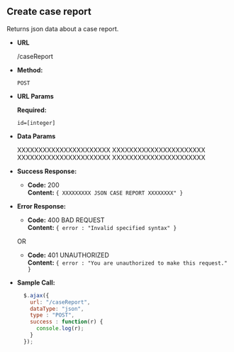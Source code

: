 **Create case report**
----
  Returns json data about a case report.

* **URL**

  /caseReport

* **Method:**

  `POST`
  
*  **URL Params**

   **Required:**
 
   `id=[integer]`

* **Data Params**

  XXXXXXXXXXXXXXXXXXXXXX 
  XXXXXXXXXXXXXXXXXXXXXX 
  XXXXXXXXXXXXXXXXXXXXXX 
  XXXXXXXXXXXXXXXXXXXXXX 
  
* **Success Response:**

  * **Code:** 200 <br />
    **Content:** `{ XXXXXXXXX JSON CASE REPORT XXXXXXXX" }`
 
* **Error Response:**

  * **Code:** 400 BAD REQUEST <br />
    **Content:** `{ error : "Invalid specified syntax" }`

  OR

  * **Code:** 401 UNAUTHORIZED <br />
    **Content:** `{ error : "You are unauthorized to make this request." }`

* **Sample Call:**

  ```javascript
    $.ajax({
      url: "/caseReport",
      dataType: "json",
      type : "POST",
      success : function(r) {
        console.log(r);
      }
    });
  ```

